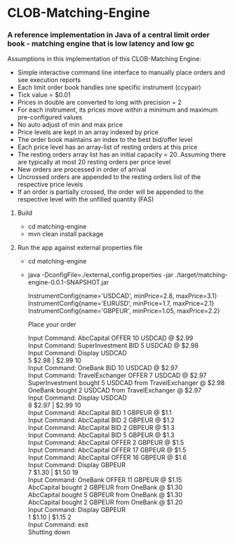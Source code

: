 # CLOB-Matching-Engine
### A reference implementation in Java of a central limit order book - matching engine that is low latency and low gc 

Assumptions in this implementation of this CLOB-Matching Engine:
- Simple interactive command line interface to manually place orders and see execution reports
- Each limit order book handles one specific instrument (ccypair)
- Tick value = $0.01
- Prices in double are converted to long with precision = 2
- For each instrument, its prices move within a minimum and maximum pre-configured values
- No auto adjust of min and max price
- Price levels are kept in an array indexed by price
- The order book maintains an index to the best bid/offer level
- Each price level has an array-list of resting orders at this price
- The resting orders array list has an initial capacity = 20. Assuming there are typically at most 20 resting
  orders per price level
- New orders are processed in order of arrival
- Uncrossed orders are appended to the resting orders list of the respective price levels
- If an order is partially crossed, the order will be appended to the respective level with the unfilled quantity (FAS)

1. Build
    - cd matching-engine
    - mvn clean install package

2. Run the app against external properties file
    - cd matching-engine
    - java -DconfigFile=./external_config.properties -jar ./target/matching-engine-0.0.1-SNAPSHOT.jar

      InstrumentConfig{name='USDCAD', minPrice=2.8, maxPrice=3.1}    
      InstrumentConfig{name='EURUSD', minPrice=1.7, maxPrice=2.1}    
      InstrumentConfig{name='GBPEUR', minPrice=1.05, maxPrice=2.2}    

      Place your order
      
      Input Command: AbcCapital OFFER 10 USDCAD @ $2.99  
      Input Command: SuperInvestment BID 5 USDCAD @ $2.98  
      Input Command: Display USDCAD  
      5 $2.98 | $2.99 10  
      Input Command: OneBank BID 10 USDCAD @ $2.97  
      Input Command: TravelExchanger OFFER 7 USDCAD @ $2.97  
      SuperInvestment bought 5 USDCAD from TravelExchanger @ $2.98  
      OneBank bought 2 USDCAD from TravelExchanger @ $2.97  
      Input Command: Display USDCAD  
      8 $2.97 | $2.99 10  
      Input Command: AbcCapital BID 1 GBPEUR @ $1.1  
      Input Command: AbcCapital BID 2 GBPEUR @ $1.2  
      Input Command: AbcCapital BID 2 GBPEUR @ $1.3  
      Input Command: AbcCapital BID 5 GBPEUR @ $1.3  
      Input Command: AbcCapital OFFER 2 GBPEUR @ $1.5  
      Input Command: AbcCapital OFFER 17 GBPEUR @ $1.5  
      Input Command: AbcCapital OFFER 16 GBPEUR @ $1.6  
      Input Command: Display GBPEUR  
      7 $1.30 | $1.50 19  
      Input Command: OneBank OFFER 11 GBPEUR @ $1.15  
      AbcCapital bought 2 GBPEUR from OneBank @ $1.30  
      AbcCapital bought 5 GBPEUR from OneBank @ $1.30  
      AbcCapital bought 2 GBPEUR from OneBank @ $1.20  
      Input Command: Display GBPEUR  
      1 $1.10 | $1.15 2  
      Input Command: exit  
      Shutting down  
       
